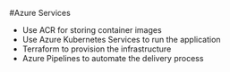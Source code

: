 #Azure Services 

- Use ACR for storing container images
- Use Azure Kubernetes Services to run the application
- Terraform to provision the infrastructure
- Azure Pipelines to automate the delivery process


